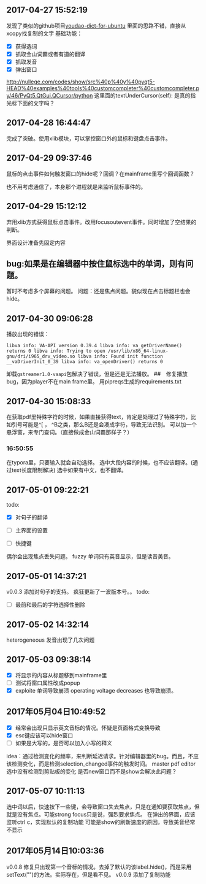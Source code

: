 ## 2017-04-27 15:52:19
发现了类似的github项目[youdao-dict-for-ubuntu](https://github.com/idning/youdao-dict-for-ubuntu)
里面的思路不错，直接从xcopy找复制的文字
基础功能：
- [x] 获得选词
- [x] 抓取金山词霸或者有道的翻译
- [x] 抓取发音
- [x] 弹出窗口

http://nullege.com/codes/show/src%40p%40y%40pyqt5-HEAD%40examples%40tools%40customcompleter%40customcompleter.py/46/PyQt5.QtGui.QCursor/python 
这里面的textUnderCursor(self): 是真的指光标下面的文字吗？

## 2017-04-28 16:44:47

完成了突破。使用xlib模块，可以掌控窗口外的鼠标和键盘点击事件。

## 2017-04-29 09:37:46

鼠标的点击事件如何触发窗口的hide呢？回调？在mainframe里写个回调函数？

也不用考虑通信了，本身那个进程就是来监听鼠标事件的。
## 2017-04-29 15:12:12
弃用xlib方式获得鼠标点击事件。改用focusoutevent事件。同时增加了空结果的判断。

界面设计准备先固定内容

## bug:如果是在编辑器中按住鼠标选中的单词，则有问题。

暂时不考虑多个屏幕的问题。
问题：还是焦点问题。貌似现在点击标题栏也会hide。
## 2017-04-30 09:06:28
播放出现的错误：
```
libva info: VA-API version 0.39.4 libva info: va_getDriverName() returns 0 libva info: Trying to open /usr/lib/x86_64-linux-gnu/dri/i965_drv_video.so libva info: Found init function __vaDriverInit_0_39 libva info: va_openDriver() returns 0
```
卸载`gstreamer1.0-vaapi`包解决了错误，但是还是无法播放。
##　修复播放bug，因为player不在main frame里。
用pipreqs生成的requirements.txt
## 2017-04-30 15:08:33
在获取pdf里特殊字符的时候，如果直接获得text，肯定是处理过了特殊字符，比如引号可能是^[ ， ^B之类，那么B还是会凑成字符，导致无法识别。
可以加一个悬浮窗，来专门查词。（直接做成金山词霸那样子？）
### 16:50:55
在typora里，只要输入就会自动选择。
选中大段内容的时候，也不应该翻译。(通过text长度限制解决)
选中如果有中文，也不翻译。

## 2017-05-01 09:22:21

todo:



- [x] 对句子的翻译
- [ ] 主界面的设置
- [ ] 快捷键



偶尔会出现焦点丢失问题。
fuzzy 单词只有英音显示，但是读音美音。

## 2017-05-01 14:37:21
v0.0.3 添加对句子的支持。
疯狂更新了一波版本号。。
todo:
- [ ] 最前和最后的字符选择性删除
## 2017-05-02 14:32:14
heterogeneous 发音出现了几次问题

## 2017-05-03 09:38:14

 - [x] 将显示的内容从标题移到mainframe里
 - [ ] 测试将窗口属性改成popup
 - [x] exploite 单词导致崩溃 operating voltage decreases 也导致崩溃。

 ## 2017年05月04日10:49:52
 - [x] 经常会出现只显示英文音标的情况。怀疑是页面格式变换导致
 - [x] esc键应该可以hide窗口
 - [ ] 如果是大写的，是否可以加入小写的释义

 idea：通过检测变化的频率，来判断延迟请求。针对编辑器里的bug。而且，不应该检测变化，而是检测selection_changed事件的触发时间。
 master pdf editor选中没有检测到剪贴板的变化
 是否new窗口而不是show会解决此问题？

## 2017-05-07 10:11:13
选中词以后，快速按下一些键，会导致窗口失去焦点，只是在通知要获取焦点，但就是没有焦点。可能strong focus只是说，强烈要求焦点。
在弹出的界面，应该监听ctrl c，实现默认的复制功能
可能是show的刷新速度的原因，导致美音经常不显示 

## 2017年05月14日10:03:36
v0.0.8
修复只出现第一个音标的情况。去掉了默认的该label.hide()，而是采用setText("")的方法。实际存在，但是看不见。
v0.0.9
添加了复制功能